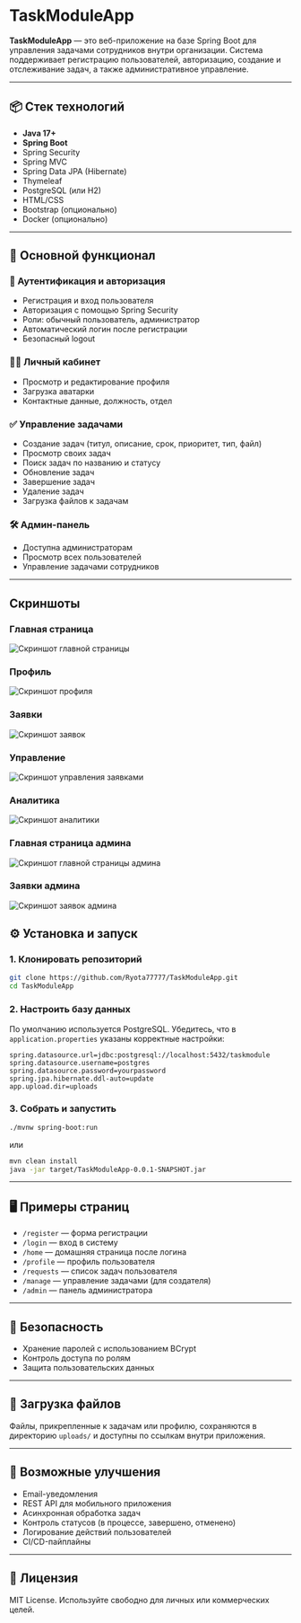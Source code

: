 # TaskModuleApp

**TaskModuleApp** — это веб-приложение на базе Spring Boot для управления задачами сотрудников внутри организации. Система поддерживает регистрацию пользователей, авторизацию, создание и отслеживание задач, а также административное управление.

---

## 📦 Стек технологий

- **Java 17+**
- **Spring Boot**
- Spring Security
- Spring MVC
- Spring Data JPA (Hibernate)
- Thymeleaf
- PostgreSQL (или H2)
- HTML/CSS
- Bootstrap (опционально)
- Docker (опционально)

---

## 🚀 Основной функционал

### 👤 Аутентификация и авторизация
- Регистрация и вход пользователя
- Авторизация с помощью Spring Security
- Роли: обычный пользователь, администратор
- Автоматический логин после регистрации
- Безопасный logout

### 🧑‍💼 Личный кабинет
- Просмотр и редактирование профиля
- Загрузка аватарки
- Контактные данные, должность, отдел

### ✅ Управление задачами
- Создание задач (титул, описание, срок, приоритет, тип, файл)
- Просмотр своих задач
- Поиск задач по названию и статусу
- Обновление задач
- Завершение задач
- Удаление задач
- Загрузка файлов к задачам

### 🛠 Админ-панель
- Доступна администраторам
- Просмотр всех пользователей
- Управление задачами сотрудников

---

## Скриншоты

### Главная страница
![Скриншот главной страницы](https://github.com/Ryota77777/TaskModuleApp/blob/main/uploads/main5.jpg?raw=true)

### Профиль
![Скриншот профиля](https://github.com/Ryota77777/TaskModuleApp/blob/main/uploads/profile5.jpg?raw=true)

### Заявки
![Скриншот заявок](https://github.com/Ryota77777/TaskModuleApp/blob/main/uploads/myrequests5.jpg?raw=true)

### Управление
![Скриншот управления заявками](https://github.com/Ryota77777/TaskModuleApp/blob/main/uploads/manage5.jpg?raw=true)

### Аналитика
![Скриншот аналитики](https://github.com/Ryota77777/TaskModuleApp/blob/main/uploads/analytics5.jpg?raw=true)

### Главная страница админа
![Скриншот главной страницы админа](https://github.com/Ryota77777/TaskModuleApp/blob/main/uploads/admin5.jpg?raw=true)

### Заявки админа
![Скриншот заявок админа](https://github.com/Ryota77777/TaskModuleApp/blob/main/uploads/requests.jpg?raw=true)


## ⚙️ Установка и запуск

### 1. Клонировать репозиторий

```bash
git clone https://github.com/Ryota77777/TaskModuleApp.git
cd TaskModuleApp
```

### 2. Настроить базу данных

По умолчанию используется PostgreSQL. Убедитесь, что в `application.properties` указаны корректные настройки:

```properties
spring.datasource.url=jdbc:postgresql://localhost:5432/taskmodule
spring.datasource.username=postgres
spring.datasource.password=yourpassword
spring.jpa.hibernate.ddl-auto=update
app.upload.dir=uploads
```

### 3. Собрать и запустить

```bash
./mvnw spring-boot:run
```

или

```bash
mvn clean install
java -jar target/TaskModuleApp-0.0.1-SNAPSHOT.jar
```

---

## 🖥 Примеры страниц

- `/register` — форма регистрации
- `/login` — вход в систему
- `/home` — домашняя страница после логина
- `/profile` — профиль пользователя
- `/requests` — список задач пользователя
- `/manage` — управление задачами (для создателя)
- `/admin` — панель администратора

---

## 🔐 Безопасность

- Хранение паролей с использованием BCrypt
- Контроль доступа по ролям
- Защита пользовательских данных

---

## 📎 Загрузка файлов

Файлы, прикрепленные к задачам или профилю, сохраняются в директорию `uploads/` и доступны по ссылкам внутри приложения.

---

## 📌 Возможные улучшения

- Email-уведомления
- REST API для мобильного приложения
- Асинхронная обработка задач
- Контроль статусов (в процессе, завершено, отменено)
- Логирование действий пользователей
- CI/CD-пайплайны

---


## 📄 Лицензия

MIT License. Используйте свободно для личных или коммерческих целей.
